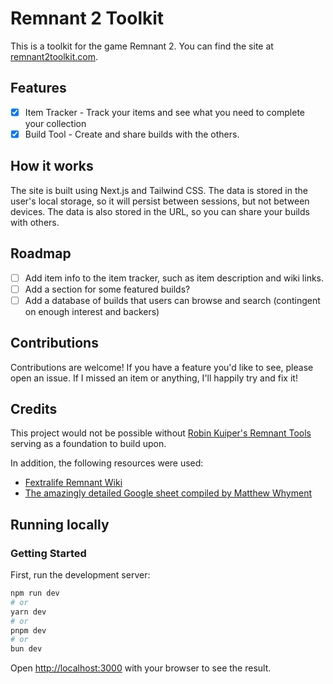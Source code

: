 # Remnant 2 Toolkit

This is a toolkit for the game Remnant 2. You can find the site at [remnant2toolkit.com](https://remnant2toolkit.com).

## Features

- [x] Item Tracker - Track your items and see what you need to complete your collection
- [x] Build Tool - Create and share builds with the others.

## How it works

The site is built using Next.js and Tailwind CSS. The data is stored in the user's local storage, so it will persist between sessions, but not between devices.
The data is also stored in the URL, so you can share your builds with others.

## Roadmap

- [ ] Add item info to the item tracker, such as item description and wiki links.
- [ ] Add a section for some featured builds?
- [ ] Add a database of builds that users can browse and search (contingent on enough interest and backers)

## Contributions

Contributions are welcome! If you have a feature you'd like to see, please open an issue. If I missed an item or anything, I'll happily try and fix it!

## Credits

This project would not be possible without [Robin Kuiper's Remnant Tools](https://remnant.rkuiper.nl/) serving as a
foundation to build upon.

In addition, the following resources were used:

- [Fextralife Remnant Wiki](https://remnant2.wiki.fextralife.com/Remnant+2+Wiki)
- [The amazingly detailed Google sheet compiled by Matthew Whyment](https://docs.google.com/spreadsheets/d/1hgcUe-PvFnm3QSf3iamtaX3Q8tf_RS_y1fdwS1QHXMU/edit#gid=389923786)

## Running locally

### Getting Started

First, run the development server:

```bash
npm run dev
# or
yarn dev
# or
pnpm dev
# or
bun dev
```

Open [http://localhost:3000](http://localhost:3000) with your browser to see the result.
